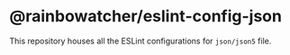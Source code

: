 # @rainbowatcher/eslint-config-json

This repository houses all the ESLint configurations for `json/json5` file.